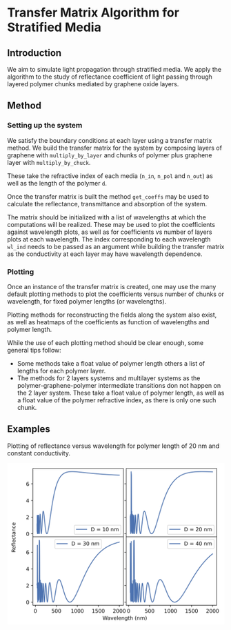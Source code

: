 # Transfer Matrix Algorithm for Stratified Media

## Introduction

We aim to simulate light propagation through stratified media. We apply the algorithm to the study of reflectance coefficient of light passing through layered polymer chunks mediated by graphene oxide layers.

## Method

### Setting up the system

We satisfy the boundary conditions at each layer using a transfer matrix method. We build the transfer matrix for the system by composing layers of graphene with `multiply_by_layer` and chunks of polymer plus graphene layer with `multiply_by_chuck`.

These take the refractive index of each media (`n_in`, `n_pol` and `n_out`) as well as the length of the polymer 
`d`.

Once the transfer matrix is built the method `get_coeffs` may be used to calculate the reflectance, transmittance and absorption of the system.

The matrix should be initialized with a list of wavelengths at which the computations will be realized. These may be used to plot the coefficients against wavelength plots, as well as for coefficients vs number of layers plots at each wavelength. The index corresponding to each wavelength `wl_ind` needs to be passed as an argument while building the transfer matrix as the conductivity at each layer may have wavelength dependence.

### Plotting

Once an instance of the transfer matrix is created, one may use the many default plotting methods to plot the coefficients versus number of chunks or wavelength, for fixed polymer lengths (or wavelengths).

Plotting methods for reconstructing the fields along the system also exist, as well as heatmaps of the coefficients as function of wavelengths and polymer length.

While the use of each plotting method should be clear enough, some general tips follow:

- Some methods take a float value of polymer length others a list of lengths for each polymer layer.
- The methods for 2 layers systems and multilayer systems as the polymer-graphene-polymer intermediate transitions don not happen on the 2 layer system. These take a float value of polymer length, as well as a float value of the polymer refractive index, as there is only one such chunk.

## Examples

Plotting of reflectance versus wavelength for polymer length of 20 nm and constant conductivity.

![Plotting of reflectance versus wavelength for 10 layer system with polymer length of 20 nm and constant conductivity.](Plots/Examples/R_vs_WL_Xic_10layer.jpg)
